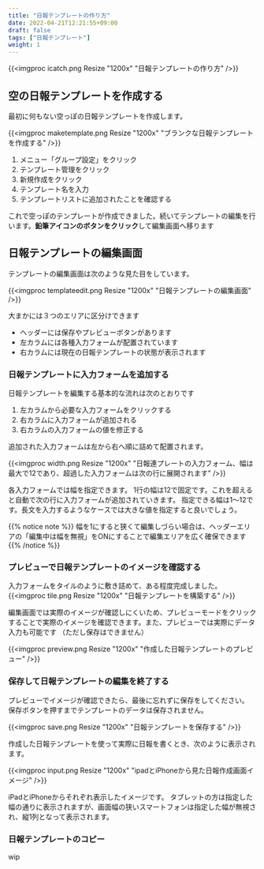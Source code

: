 ```yaml
---
title: "日報テンプレートの作り方"
date: 2022-04-21T12:21:55+09:00
draft: false
tags: ["日報テンプレート"]
weight: 1
---
```


{{<imgproc icatch.png Resize "1200x" "日報テンプレートの作り方" />}}

## 空の日報テンプレートを作成する

最初に何もない空っぽの日報テンプレートを作成します。

{{<imgproc maketemplate.png Resize "1200x" "ブランクな日報テンプレートを作成する" />}}

1. メニュー「グループ設定」をクリック
1. テンプレート管理をクリック
1. 新規作成をクリック
1. テンプレート名を入力
1. テンプレートリストに追加されたことを確認する


これで空っぽのテンプレートが作成できました。続いてテンプレートの編集を行います。**鉛筆アイコンのボタンをクリック**して編集画面へ移ります

## 日報テンプレートの編集画面

テンプレートの編集画面は次のような見た目をしています。

{{<imgproc templateedit.png Resize "1200x" "日報テンプレートの編集画面" />}}

大まかには３つのエリアに区分けできます

- ヘッダーには保存やプレビューボタンがあります
- 左カラムには各種入力フォームが配置されています
- 右カラムには現在の日報テンプレートの状態が表示されます

### 日報テンプレートに入力フォームを追加する

日報テンプレートを編集する基本的な流れは次のとおりです

1. 左カラムから必要な入力フォームをクリックする
1. 右カラムに入力フォームが追加される
1. 右カラムの入力フォームの値を修正する

追加された入力フォームは左から右へ順に詰めて配置されます。

{{<imgproc width.png Resize "1200x" "日報連プレートの入力フォーム、幅は最大で12であり、超過した入力フォームは次の行に展開されます" />}}

各入力フォームでは幅を指定できます。
1行の幅は12で固定です。これを超えると自動で次の行に入力フォームが追加されていきます。
指定できる幅は1〜12です。長文を入力するようなケースでは大きな値を指定すると良いでしょう。


{{% notice note %}}
幅を1にすると狭くて編集しづらい場合は、ヘッダーエリアの「編集中は幅を無視」をONにすることで編集エリアを広く確保できます
{{% /notice %}}

### プレビューで日報テンプレートのイメージを確認する

入力フォームをタイルのように敷き詰めて、ある程度完成しました。
{{<imgproc tile.png Resize "1200x" "日報テンプレートを構築する" />}}

編集画面では実際のイメージが確認しにくいため、プレビューモードをクリックすることで実際のイメージを確認できます。また、プレビューでは実際にデータ入力も可能です
（ただし保存はできません）

{{<imgproc preview.png Resize "1200x" "作成した日報テンプレートのプレビュー" />}}

### 保存して日報テンプレートの編集を終了する

プレビューでイメージが確認できたら、最後に忘れずに保存をしてください。
保存ボタンを押すまでテンプレートのデータは保存されません。

{{<imgproc save.png Resize "1200x" "日報テンプレートを保存する" />}}

作成した日報テンプレートを使って実際に日報を書くとき、次のように表示されます。

{{<imgproc input.png Resize "1200x" "ipadとiPhoneから見た日報作成画面イメージ" />}}

iPadとiPhoneからそれぞれ表示したイメージです。
タブレットの方は指定した幅の通りに表示されますが、画面幅の狭いスマートフォンは指定した幅が無視され、縦1列となって表示されます。

### 日報テンプレートのコピー

wip